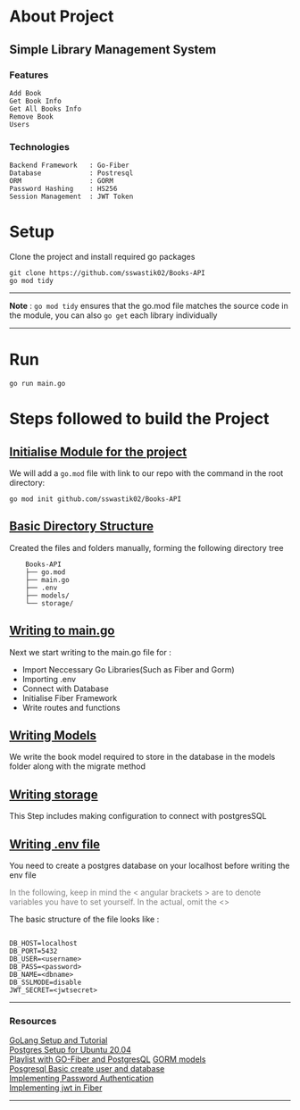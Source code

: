 # About Project

## Simple Library Management System
### Features
```
Add Book
Get Book Info
Get All Books Info
Remove Book
Users
```
### Technologies
```
Backend Framework   : Go-Fiber
Database            : Postresql
ORM                 : GORM
Password Hashing    : HS256
Session Management  : JWT Token
```


# Setup
Clone the project and install required go packages
```
git clone https://github.com/sswastik02/Books-API
go mod tidy
```

---
**Note** : `go mod tidy` ensures that the go.mod file matches the source code in the module, you can also `go get` each library individually

---

# Run
```
go run main.go
```


# Steps followed to build the Project

## <u> Initialise Module for the project</u>
We will add a `go.mod` file with link to our repo with the command in the root directory:
```
go mod init github.com/sswastik02/Books-API
```

## <u> Basic Directory Structure</u>
Created the files and folders manually, forming the following directory tree

```
    Books-API
    ├── go.mod
    ├── main.go
    ├── .env
    ├── models/
    └── storage/
```

## <u> Writing to main.go</u>
Next we start writing to the main.go file for : 
* Import Neccessary Go Libraries(Such as Fiber and Gorm)
* Importing .env
* Connect with Database
* Initialise Fiber Framework
* Write routes and functions

## <u> Writing Models</u>
We write the book model required to store in the database in the models folder along with the migrate method

## <u> Writing storage</u>
This Step includes making configuration to connect with postgresSQL

## <u> Writing .env file </u>

You need to create a postgres database on your localhost before writing the env file

<span style="color:grey">In the following, keep in mind the < angular brackets > are to denote variables you have to set yourself. In the actual, omit the <> </span>

The basic structure of the file looks like : 

```

DB_HOST=localhost
DB_PORT=5432
DB_USER=<username>
DB_PASS=<password>
DB_NAME=<dbname>
DB_SSLMODE=disable
JWT_SECRET=<jwtsecret>

```

---
### Resources

[GoLang Setup and Tutorial](https://youtu.be/yyUHQIec83I)<br>
[Postgres Setup for Ubuntu 20.04](https://www.cherryservers.com/blog/how-to-install-and-setup-postgresql-server-on-ubuntu-20-04)<br>
[Playlist with GO-Fiber and PostgresQL](https://youtube.com/playlist?list=PL5dTjWUk_cPaKHFvmMct_VG5vIU4piYv4)
[GORM models](https://gorm.io/docs/models.html)<br>
[Posgresql Basic create user and database](https://medium.com/coding-blocks/creating-user-database-and-adding-access-on-postgresql-8bfcd2f4a91e)<br>
[Implementing Password Authentication ](https://www.sohamkamani.com/golang/password-authentication-and-storage/)<br>
[Implementing jwt in Fiber](https://github.com/gofiber/jwt)<br>

---